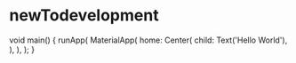 # newTodevelopment
void main() {
  runApp(
    MaterialApp(
      home: Center(
        child: Text('Hello World'),
      ),
    ),
  );
}

